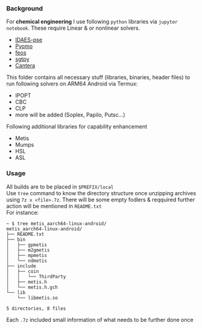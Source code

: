 ### Background
For **chemical engineering** I use following `python` libraries via `jupyter notebook`. These require Linear & or nonlinear solvers.
- [IDAES-pse](https://github.com/IDAES/idaes-pse)
- [Pyomo](https://github.com/Pyomo/pyomo)
- [feos](https://github.com/feos-org/feos)
- [sgtpy](https://github.com/gustavochm/sgtpy)
- [Cantera](https://github.com/Cantera/cantera)

This folder contains all necessary stuff (libraries, binaries, header files) to run following solvers on ARM64 Android via Termux:
- IPOPT
- CBC
- CLP
- more will be added (Soplex, Papilo, Putsc...)

Following additional libraries for capability enhancement
- Metis
- Mumps
- HSL
- ASL

### Usage
All builds are to be placed in `$PREFIX/local`<br>
Use `tree` command to know the directory structure once unzipping archives using `7z x <file>.7z`. There will be some empty fodlers & reqquired further action will be mentioned in `README.txt`<br>
For instance:
```
~ $ tree metis_aarch64-linux-android/
metis_aarch64-linux-android/
├── README.txt
├── bin
│   ├── gpmetis
│   ├── m2gmetis
│   ├── mpmetis
│   └── ndmetis
├── include
│   ├── coin
│   │   └── ThirdParty
│   ├── metis.h
│   └── metis.h.gch
└── lib
    └── libmetis.so

5 directories, 8 files
```
Each `.7z` included small information of what needs to be further done once 
